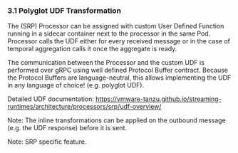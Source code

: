 ### 3.1 Polyglot UDF Transformation

The (SRP) Processor can be assigned with custom User Defined Function running in a sidecar container next to the processor in the same Pod.
Processor calls the UDF either for every received message or in the case of temporal aggregation calls it once the aggregate is ready. 

The communication between the Processor and the custom UDF is performed over gRPC using well defined Protocol Buffer contract. 
Because the Protocol Buffers are language-neutral, this allows implementing the UDF in any language of choice! (e.g. polyglot UDF).

Detailed UDF documentation: https://vmware-tanzu.github.io/streaming-runtimes/architecture/processors/srp/udf-overview/

Note: The inline transformations can be applied on the outbound message (e.g. the UDF response) before it is sent.

Note: SRP specific feature.
